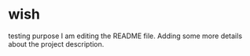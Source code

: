 # wish
testing purpose
I am editing the README file. Adding some more details about the project description.
